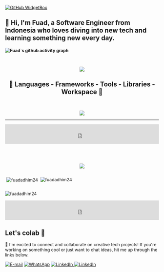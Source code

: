 [![GitHub WidgetBox](https://github-widgetbox.vercel.app/api/profile?username=fuadadhim24&data=followers,repositories,stars,commits&theme=radical)](https://github.com/yeazin)
<!-- <h3 align ="center"> <strong> Let`s Code.Build & FUN </strong> </h3>  -->


<h2>👋 Hi, I'm Fuad, a Software Engineer from Indonesia who loves diving into new tech and learning something new every day.<h4>


![Fuad`s github activity graph](https://github-readme-activity-graph.vercel.app/graph?username=fuadadhim24&theme=github-compact)


<br>

 <p align="center">
  <img src="https://capsule-render.vercel.app/api?type=waving&color=gradient&height=80&section=footer"/>
</p>

<h2 align="center" > 💫 Languages - Frameworks - Tools - Libraries - Workspace 💫</h2>
<br>
<p align="center">
    <img src="https://skillicons.dev/icons?i=dart,flutter,swift,kotlin,react,nextjs,nodejs,laravel,flask,firebase,tailwind,python,js,vscode,figma,git,postman,github,gitlab,vscode,mongodb,mysql" 

 </p>

<hr>
<a href="https://github.com/fuadadhim24">
<div style="left: 0; width: 100%; height: 0; position: relative; padding-bottom: 12.6667%;"><iframe src="https://tenor.com/embed/16517045" style="top: 0; left: 0; width: 100%; height: 100%; position: absolute; border: 0;" allowfullscreen scrolling="no" allow="encrypted-media *;"></iframe></div>
</a>
<br><br>

<p align="center">
 <br/>
<a href="https://github.com/fuadadhim24"><img align="center" width ="%" src="https://img.shields.io/github/followers/fuadadhim24?logo=github&logoColor=fe438e&labelColor=01102d&color=fe438e&style=for-the-badge"></a>
<div style="display: flex; gap: 5px; align-items:center">
<p>&nbsp;<img align="center" src="https://github-readme-stats.vercel.app/api?username=fuadadhim24&show_icons=true&line_height=30&rank_icon=github&show=discussions_answered&theme=radical"  alt="fuadadhim24" /></p>
<p><img align="right" src="https://github-readme-stats.vercel.app/api/top-langs?username=fuadadhim24&show_icons=true&line_height=24&rank_icon=github&show=discussions_answered&theme=radical"  alt="fuadadhim24" /></p>

</div>
<p><img align="center" src="https://github-readme-streak-stats.herokuapp.com/?user=fuadadhim24&show_icons=true&line_height=30&rank_icon=github&show=discussions_answered&theme=radical" " alt="fuadadhim24" /></p>

<a href="https://github.com/fuadadhim24">
<div style="left: 0; width: 100%; height: 0; position: relative; padding-bottom: 12.6667%;"><iframe src="https://tenor.com/embed/16517045" style="top: 0; left: 0; width: 100%; height: 100%; position: absolute; border: 0;" allowfullscreen scrolling="no" allow="encrypted-media *;"></iframe></div>
</a>



## Let's colab 🚀

🌟 I'm excited to connect and collaborate on creative tech projects! If you're working on something cool or just want to chat ideas, hit me up through the links below.

<p>
  <a href="mailto:fuadadhim24@gmail.com" target="_blank"><img alt="E-mail" src="https://img.shields.io/badge/-Gmail-ea4335?style=flat-square&logo=Gmail&logoColor=white" /></a>
  <a href="wa.me/087840199095" target="_blank"><img alt="WhatsApp" src="https://img.shields.io/badge/-WhatsApp-42e35f?style=flat-square&logo=whatsapp&logoColor=white" /></a>
  <a href="https://linkedin.com/in/fuadadhim24" target="_blank"><img alt="LinkedIn" src="https://img.shields.io/badge/-LinkedIn-007ACC?style=flat-square&logo=linkedin&logoColor=white" />
  <a href="https://instagram.com/in/fuadadhim24_" target="_blank"><img alt="LinkedIn" src="https://img.shields.io/badge/-Instagram-D300C5?style=flat-square&logo=instagram&logoColor=white" />
</p>

